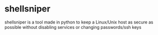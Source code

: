 # shellsniper
shellsniper is a tool made in python to keep a Linux/Unix host as secure as possible without disabling services or changing passwords/ssh keys
